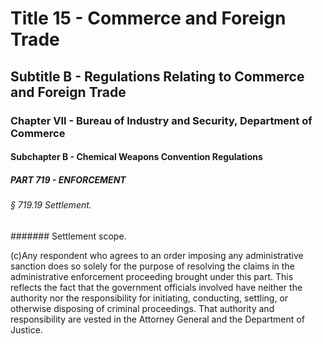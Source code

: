 
# Title 15 - Commerce and Foreign Trade
## Subtitle B - Regulations Relating to Commerce and Foreign Trade
### Chapter VII - Bureau of Industry and Security, Department of Commerce
#### Subchapter B - Chemical Weapons Convention Regulations
##### PART 719 - ENFORCEMENT
###### § 719.19 Settlement.
####### Settlement scope.

(c)Any respondent who agrees to an order imposing any administrative sanction does so solely for the purpose of resolving the claims in the administrative enforcement proceeding brought under this part. This reflects the fact that the government officials involved have neither the authority nor the responsibility for initiating, conducting, settling, or otherwise disposing of criminal proceedings. That authority and responsibility are vested in the Attorney General and the Department of Justice.

